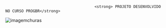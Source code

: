                                            <strong> PROJETO DESENVOLVIDO NO CURSO PROGBR</strong>
![imagemchuras](https://user-images.githubusercontent.com/72178800/114214927-5863fc80-993b-11eb-8a76-c6a7d38d0307.png)
